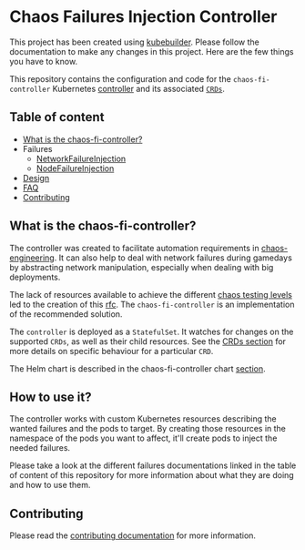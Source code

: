 # Chaos Failures Injection Controller

This project has been created using [kubebuilder][]. Please follow the documentation to make any changes in this project. Here are the few things you have to know.

This repository contains the configuration and code for the `chaos-fi-controller` Kubernetes [controller][what-is-a-controller] and its associated [`CRDs`][crd].

[kubebuilder]: https://github.com/kubernetes-sigs/kubebuilder
[what-is-a-controller]: https://book.kubebuilder.io/basics/what_is_a_controller.html
[crd]: https://kubernetes.io/docs/concepts/extend-kubernetes/api-extension/custom-resources/

## Table of content

* [What is the chaos-fi-controller?](#what-is-the-chaos-fi-controller)
* Failures
  * [NetworkFailureInjection](docs/network_failure.md)
  * [NodeFailureInjection](docs/node_failure.md)
* [Design](docs/design.md)
* [FAQ](docs/faq.md)
* [Contributing](#contributing)

## What is the chaos-fi-controller?

The controller was created to facilitate automation requirements in [chaos-engineering][]. It can also help to deal with network failures during gamedays by abstracting network manipulation, especially when dealing with big deployments.

The lack of resources available to achieve the different [chaos testing levels][levels] led to the creation of this [rfc][]. The `chaos-fi-controller` is an implementation of the recommended solution.

The `controller` is deployed as a `StatefulSet`. It watches for changes on the supported `CRDs`, as well as their child resources. See the [CRDs section](#crds) for more details on specific behaviour for a particular `CRD`.

The Helm chart is described in the chaos-fi-controller chart [section](#chaos-fi-controller-chart).

[chaos-engineering]: https://github.com/DataDog/chaos-engineering
[levels]: https://github.com/DataDog/chaos-engineering#chaos-testing-levels
[rfc]: https://github.com/DataDog/architecture/blob/3e8dd537946fb373599fe09259f146e756ec12fe/rfcs/chaos-engineering-dependencies-failures-injection/rfc.md#recommended-solution

## How to use it?

The controller works with custom Kubernetes resources describing the wanted failures and the pods to target. By creating those resources in the namespace of the pods you want to affect, it'll create pods to inject the needed failures.

Please take a look at the different failures documentations linked in the table of content of this repository for more information about what they are doing and how to use them.

## Contributing

Please read the [contributing documentation](CONTRIBUTING.md) for more information.
